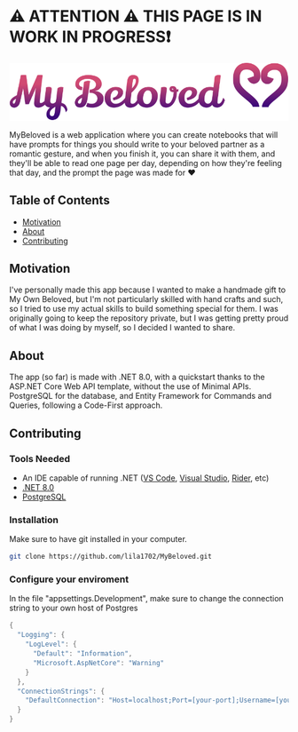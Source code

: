 # ⚠️ ATTENTION ⚠️ THIS PAGE IS IN WORK IN PROGRESS❗
<img src="./Frontend/src/img/MyBeloved-Logo.svg"/>

MyBeloved is a web application where you can create notebooks that will have prompts for things you should write to your beloved partner as a romantic gesture, and when you finish it, you can share it with them, and they'll be able to read one page per day, depending on how they're feeling that day, and the prompt the page was made for ❤️

## Table of Contents
- [Motivation](#Motivation)
- [About](#About)
- [Contributing](#Contributing)

## Motivation

I've personally made this app because I wanted to make a handmade gift to My Own Beloved, but I'm not particularly skilled with hand crafts and such, so I tried to use my actual skills to build something special for them. I was originally going to keep the repository private, but I was getting pretty proud of what I was doing by myself, so I decided I wanted to share.

## About

The app (so far) is made with .NET 8.0, with a quickstart thanks to the ASP.NET Core Web API template, without the use of Minimal APIs. PostgreSQL for the database, and Entity Framework for Commands and Queries, following a Code-First approach.

## Contributing

### Tools Needed
- An IDE capable of running .NET ([VS Code](https://code.visualstudio.com/download), [Visual Studio](https://visualstudio.microsoft.com/pt-br/downloads/), [Rider](https://www.jetbrains.com/pt-br/rider/), etc)
- [.NET 8.0](https://dotnet.microsoft.com/pt-br/download/dotnet/8.0)
- [PostgreSQL](https://www.postgresql.org/download/)

### Installation

Make sure to have git installed in your computer.

```bash
git clone https://github.com/lila1702/MyBeloved.git
```

### Configure your enviroment

In the file "appsettings.Development", make sure to change the connection string to your own host of Postgres
```c#
{
  "Logging": {
    "LogLevel": {
      "Default": "Information",
      "Microsoft.AspNetCore": "Warning"
    }
  },
  "ConnectionStrings": {
    "DefaultConnection": "Host=localhost;Port=[your-port];Username=[your-user];Password=[your-password];Database=[Your-Database-Name-Choice];Trust Server Certificate=true"
  }
}
```
